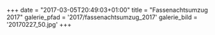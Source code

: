 +++
date = "2017-03-05T20:49:03+01:00"
title = "Fassenachtsumzug 2017"
galerie_pfad = '2017/fassenachtsumzug_2017'
galerie_bild = '20170227_50.jpg'
+++

